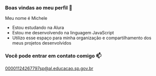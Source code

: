 ### Boas vindas ao meu perfil 💙

Meu nome é Michele

- Estou estudando na Alura
- Estou me desenvolvendo na linguagem JavaScript
- Utilizo esse espaço para minha organização e compartilhamento dos meus projetos desenvolvidos

### Você pode entrar em contato comigo 📫

00001124267797sp@al.educacao.sp.gov.br 

